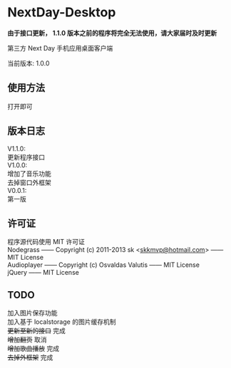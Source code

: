 NextDay-Desktop
===============

**由于接口更新， 1.1.0 版本之前的程序将完全无法使用，请大家届时及时更新**

第三方 Next Day 手机应用桌面客户端

当前版本: 1.0.0

使用方法
----------
打开即可

版本日志
----------
V1.1.0:  
更新程序接口  
V1.0.0:  
增加了音乐功能  
去掉窗口外框架  
V0.0.1:  
第一版

许可证
----------
程序源代码使用 MIT 许可证  
Nodegrass —— Copyright (c) 2011-2013 sk &lt;skkmvp@hotmail.com&gt; —— MIT License  
Audioplayer —— Copyright (c) Osvaldas Valutis —— MIT License  
jQuery —— MIT License

TODO
----------
加入图片保存功能  
加入基于 localstorage 的图片缓存机制  
~~更新至新的接口~~ 完成  
~~增加翻页~~ 取消  
~~增加歌曲播放~~ 完成  
~~去掉外框架~~ 完成
